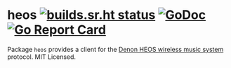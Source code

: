# heos [![builds.sr.ht status](https://builds.sr.ht/~mdlayher/heos.svg)](https://builds.sr.ht/~mdlayher/heos?) [![GoDoc](https://godoc.org/github.com/mdlayher/heos?status.svg)](https://godoc.org/github.com/mdlayher/heos) [![Go Report Card](https://goreportcard.com/badge/github.com/mdlayher/heos)](https://goreportcard.com/report/github.com/mdlayher/heos)

Package `heos` provides a client for the [Denon HEOS wireless music system](https://usa.denon.com/us/heos)
protocol. MIT Licensed.
